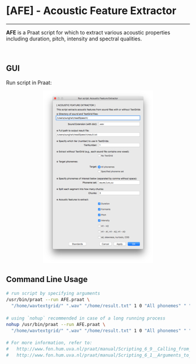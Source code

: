 
# [AFE] - Acoustic Feature Extractor
---
**AFE** is a Praat script for which to extract various acoustic properties including duration, pitch, intensity and spectral qualities.

<br />

## GUI
Run script in Praat:

<p align="center">
  <img width="60%" src="misc/GUI.png" />
</p>



## Command Line Usage
``` bash
# run script by specifying arguments
/usr/bin/praat --run AFE.praat \
  "/home/wavtextgrid/" ".wav" "/home/result.txt" 1 0 "All phonemes" " " 3 1 1 1 1 0 0 0

# using `nohup` recommended in case of a long running process
nohup /usr/bin/praat --run AFE.praat \
  "/home/wavtextgrid/" ".wav" "/home/result.txt" 1 0 "All phonemes" " " 3 1 1 1 1 0 0 0 > log &

# For more information, refer to:
#   http://www.fon.hum.uva.nl/praat/manual/Scripting_6_9__Calling_from_the_command_line.html
#   http://www.fon.hum.uva.nl/praat/manual/Scripting_6_1__Arguments_to_the_script.html
```


